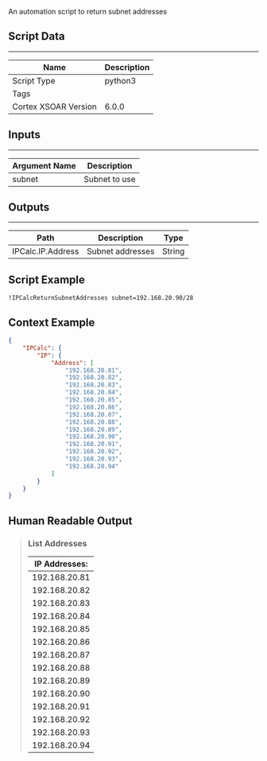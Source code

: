 An automation script to return subnet addresses

## Script Data

---

| **Name** | **Description** |
| --- | --- |
| Script Type | python3 |
| Tags |  |
| Cortex XSOAR Version | 6.0.0 |

## Inputs

---

| **Argument Name** | **Description** |
| --- | --- |
| subnet | Subnet to use |

## Outputs

---

| **Path** | **Description** | **Type** |
| --- | --- | --- |
| IPCalc.IP.Address | Subnet addresses | String |


## Script Example

```!IPCalcReturnSubnetAddresses subnet=192.168.20.90/28```

## Context Example

```json
{
    "IPCalc": {
        "IP": {
            "Address": [
                "192.168.20.81",
                "192.168.20.82",
                "192.168.20.83",
                "192.168.20.84",
                "192.168.20.85",
                "192.168.20.86",
                "192.168.20.87",
                "192.168.20.88",
                "192.168.20.89",
                "192.168.20.90",
                "192.168.20.91",
                "192.168.20.92",
                "192.168.20.93",
                "192.168.20.94"
            ]
        }
    }
}
```

## Human Readable Output

>### List Addresses
>
>|IP Addresses:|
>|---|
>| 192.168.20.81 |
>| 192.168.20.82 |
>| 192.168.20.83 |
>| 192.168.20.84 |
>| 192.168.20.85 |
>| 192.168.20.86 |
>| 192.168.20.87 |
>| 192.168.20.88 |
>| 192.168.20.89 |
>| 192.168.20.90 |
>| 192.168.20.91 |
>| 192.168.20.92 |
>| 192.168.20.93 |
>| 192.168.20.94 |

